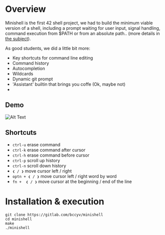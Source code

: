 # Overview

Minishell is the first 42 shell project, we had to build the minimum viable version of a shell, including a prompt waiting for user input, signal handling, command execution from $PATH or from an absolute path.. (more details in [the subject](https://gitlab.com/Bccyv/minishell/-/blob/master/subject.pdf)).

As good students, we did a little bit more:
- Key shortcuts for command line editing
- Command history
- Autocompletion
- Wildcards
- Dynamic git prompt
- 'Assistant' builtin that brings you coffe (Ok, maybe not)
- 
## Demo

![Alt Text](https://media.giphy.com/media/QyhN7QQVeSiYxVFI30/giphy.gif)
## Shortcuts

 - `ctrl-u` erase command
 - `ctrl-k` erase command after cursor
 - `ctrl-h` erase command before cursor
 - `ctrl-p` scroll up  history
 - `ctrl-n` scroll down history
 - `❮ / ❯` move cursor left / right
 - `optn + ❮ / ❯` move cursor left / right word by word
 - `fn +  ❮ / ❯` move cursor at the beginning / end of the line
 

# Installation & execution

    git clone https://gitlab.com/bccyv/minishell
    cd minishell
    make
    ./minishell

